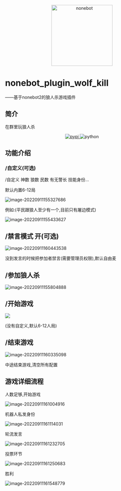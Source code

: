 <p align="center">
  <a href="https://v2.nonebot.dev/"><img src="https://v2.nonebot.dev/logo.png" width="200" height="200" alt="nonebot"></a>
</p>

# nonebot_plugin_wolf_kill

——基于nonebot2的狼人杀游戏插件

## 简介

在群里玩狼人杀

<p align="center">
  <a href="https://pypi.org/project/nonebot-plugin-wolf-kill/">
    <img src="https://img.shields.io/pypi/v/nonebot-plugin-wolf-kill.svg" alt="pypi">
  </a>
  <img src="https://img.shields.io/badge/python-3.7+-blue.svg" alt="python">
</p>

## 功能介绍

### /自定义(可选)

/自定义 神数 狼数 民数 有无警长 技能身份...

默认内置6-12局

![image-20220911155327686](https://c2cpicdw.qpic.cn/offpic_new/2553997408//2553997408-591548816-8A438D00E61BEFD29263CD8CE736FBBD/0)

例如:(平民跟狼人至少有一个,目前只有屠边模式)

![image-20220911155433627](https://c2cpicdw.qpic.cn/offpic_new/2553997408//2553997408-1058972522-6E4349F5BD2512DD9720B01EE75FBF70/0)

## /禁言模式 开(可选)

![image-20220911160443538](https://c2cpicdw.qpic.cn/offpic_new/2553997408//2553997408-4143705826-B74BDD8C1992AAF1C82007873A7211EA/0)

没到发言的时候把参加者禁言(需要管理员权限),默认自由麦

## /参加狼人杀

![image-20220911155804888](https://c2cpicdw.qpic.cn/offpic_new/2553997408//2553997408-533425835-B46A6A9D6268C926F6974845873816F3/0)

## /开始游戏

![](https://c2cpicdw.qpic.cn/offpic_new/2553997408//2553997408-261819240-6995762E2B1F29CDD5EC7173C4B3462C/0)

(没有自定义,默认6-12人局)

## /结束游戏

![image-20220911160335098](https://c2cpicdw.qpic.cn/offpic_new/2553997408//2553997408-3037391408-682331DD6D7077F8CD51C6E5353EB233/0)

中途结束游戏,清空所有配置

## 游戏详细流程

人数足够,开始游戏

![image-20220911161004916](https://c2cpicdw.qpic.cn/offpic_new/2553997408//2553997408-1551632577-BBF3007EF9DCF8A9CE5B956CFB5C3A1B/0)

机器人私发身份

![image-20220911161114031](https://c2cpicdw.qpic.cn/offpic_new/2553997408//2553997408-2115011916-CCFAAD4AA530D8BEE88F2E828F19CF81/0)

轮流发言

![image-20220911161232705](https://c2cpicdw.qpic.cn/offpic_new/2553997408//2553997408-432810983-96BBFBDF45207AB798B405F5060B5851/0)

投票环节

![image-20220911161250683](https://c2cpicdw.qpic.cn/offpic_new/2553997408//2553997408-2074920659-9A9A26A47FD8ADFFBE449F838F0AE63E/0)

胜利

![image-20220911161548779](https://c2cpicdw.qpic.cn/offpic_new/2553997408//2553997408-2463611318-F832E862DC9322FEA1D4D183FD6E8C4D/0)
